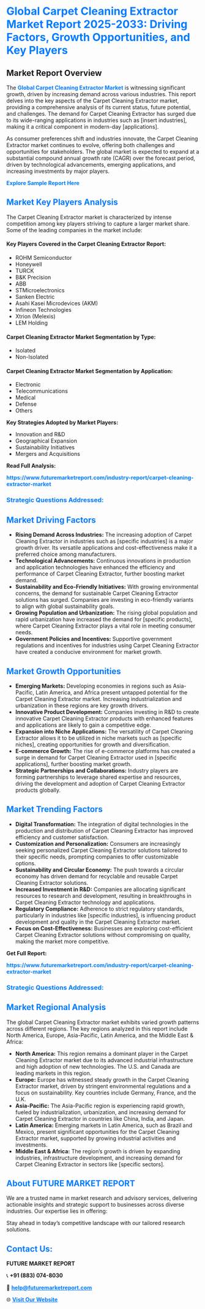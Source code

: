 <h1 style="color: #007BFF;">Global Carpet Cleaning Extractor Market Report 2025-2033: Driving Factors, Growth Opportunities, and Key Players</h1>

<section id="overview">
<h2>Market Report Overview</h2>
<p>The <a href="https://www.futuremarketreport.com/industry-report/carpet-cleaning-extractor-market" style="color: #007BFF; text-decoration: none;"><strong>Global Carpet Cleaning Extractor Market</strong></a> is witnessing significant growth, driven by increasing demand across various industries. This report delves into the key aspects of the Carpet Cleaning Extractor market, providing a comprehensive analysis of its current status, future potential, and challenges. The demand for Carpet Cleaning Extractor has surged due to its wide-ranging applications in industries such as [insert industries], making it a critical component in modern-day [applications].</p>
<p>As consumer preferences shift and industries innovate, the Carpet Cleaning Extractor market continues to evolve, offering both challenges and opportunities for stakeholders. The global market is expected to expand at a substantial compound annual growth rate (CAGR) over the forecast period, driven by technological advancements, emerging applications, and increasing investments by major players.</p>
</section>

<section id="overview">
<p><a href="https://www.futuremarketreport.com/request-sample/reportId=31801" style="color: #007BFF; text-decoration: none;"><strong>Explore Sample Report Here</strong></a></p>
</section>

<section id="key-players">
<h2 style="color: #007BFF;">Market Key Players Analysis</h2>
<p>The Carpet Cleaning Extractor market is characterized by intense competition among key players striving to capture a larger market share. Some of the leading companies in the market include:</p>
<h4>Key Players Covered in the Carpet Cleaning Extractor Report:</h4>
<ul><li>ROHM Semiconductor</li><li>Honeywell</li><li>TURCK</li><li>B&amp;K Precision</li><li>ABB</li><li>STMicroelectronics</li><li>Sanken Electric</li><li>Asahi Kasei Microdevices (AKM)</li><li>Infineon Technologies</li><li>Xtrion (Melexis)</li><li>LEM Holding</li></ul>
<h4>Carpet Cleaning Extractor Market Segmentation by Type:</h4>
<ul><li>Isolated</li><li>Non-Isolated</li></ul>

<h4>Carpet Cleaning Extractor Market Segmentation by Application:</h4>
<ul><li>Electronic</li><li>Telecommunications</li><li>Medical</li><li>Defense</li><li>Others</li></ul>
<p><strong>Key Strategies Adopted by Market Players:</strong></p>
<ul>
<li>Innovation and R&D</li>
<li>Geographical Expansion</li>
<li>Sustainability Initiatives</li>
<li>Mergers and Acquisitions</li>
</ul>
</section>

<section>
<p><strong>Read Full Analysis: </strong></p><a href="https://www.futuremarketreport.com/industry-report/carpet-cleaning-extractor-market" style="color: #007BFF; text-decoration: none;"><strong>https://www.futuremarketreport.com/industry-report/carpet-cleaning-extractor-market</strong></a>
<h3 style="color: #007BFF;">Strategic Questions Addressed:</h3>
</section>

<section id="driving-factors">
<h2 style="color: #007BFF;">Market Driving Factors</h2>
<ul>
<li><strong>Rising Demand Across Industries:</strong> The increasing adoption of Carpet Cleaning Extractor in industries such as [specific industries] is a major growth driver. Its versatile applications and cost-effectiveness make it a preferred choice among manufacturers.</li>
<li><strong>Technological Advancements:</strong> Continuous innovations in production and application technologies have enhanced the efficiency and performance of Carpet Cleaning Extractor, further boosting market demand.</li>
<li><strong>Sustainability and Eco-Friendly Initiatives:</strong> With growing environmental concerns, the demand for sustainable Carpet Cleaning Extractor solutions has surged. Companies are investing in eco-friendly variants to align with global sustainability goals.</li>
<li><strong>Growing Population and Urbanization:</strong> The rising global population and rapid urbanization have increased the demand for [specific products], where Carpet Cleaning Extractor plays a vital role in meeting consumer needs.</li>
<li><strong>Government Policies and Incentives:</strong> Supportive government regulations and incentives for industries using Carpet Cleaning Extractor have created a conducive environment for market growth.</li>
</ul>
</section>

<section id="growth-opportunities">
<h2 style="color: #007BFF;">Market Growth Opportunities</h2>
<ul>
<li><strong>Emerging Markets:</strong> Developing economies in regions such as Asia-Pacific, Latin America, and Africa present untapped potential for the Carpet Cleaning Extractor market. Increasing industrialization and urbanization in these regions are key growth drivers.</li>
<li><strong>Innovative Product Development:</strong> Companies investing in R&D to create innovative Carpet Cleaning Extractor products with enhanced features and applications are likely to gain a competitive edge.</li>
<li><strong>Expansion into Niche Applications:</strong> The versatility of Carpet Cleaning Extractor allows it to be utilized in niche markets such as [specific niches], creating opportunities for growth and diversification.</li>
<li><strong>E-commerce Growth:</strong> The rise of e-commerce platforms has created a surge in demand for Carpet Cleaning Extractor used in [specific applications], further boosting market growth.</li>
<li><strong>Strategic Partnerships and Collaborations:</strong> Industry players are forming partnerships to leverage shared expertise and resources, driving the development and adoption of Carpet Cleaning Extractor products globally.</li>
</ul>
</section>

<section id="trending-factors">
<h2 style="color: #007BFF;">Market Trending Factors</h2>
<ul>
<li><strong>Digital Transformation:</strong> The integration of digital technologies in the production and distribution of Carpet Cleaning Extractor has improved efficiency and customer satisfaction.</li>
<li><strong>Customization and Personalization:</strong> Consumers are increasingly seeking personalized Carpet Cleaning Extractor solutions tailored to their specific needs, prompting companies to offer customizable options.</li>
<li><strong>Sustainability and Circular Economy:</strong> The push towards a circular economy has driven demand for recyclable and reusable Carpet Cleaning Extractor solutions.</li>
<li><strong>Increased Investment in R&D:</strong> Companies are allocating significant resources to research and development, resulting in breakthroughs in Carpet Cleaning Extractor technology and applications.</li>
<li><strong>Regulatory Compliance:</strong> Adherence to strict regulatory standards, particularly in industries like [specific industries], is influencing product development and quality in the Carpet Cleaning Extractor market.</li>
<li><strong>Focus on Cost-Effectiveness:</strong> Businesses are exploring cost-efficient Carpet Cleaning Extractor solutions without compromising on quality, making the market more competitive.</li>
</ul>
</section>

<section>
<p><strong>Get Full Report: </strong></p><a href="https://www.futuremarketreport.com/industry-report/carpet-cleaning-extractor-market" style="color: #007BFF; text-decoration: none;"><strong>https://www.futuremarketreport.com/industry-report/carpet-cleaning-extractor-market</strong></a>
<h3 style="color: #007BFF;">Strategic Questions Addressed:</h3>
</section>


<section id="regional-analysis">
<h2 style="color: #007BFF;">Market Regional Analysis</h2>
<p>The global Carpet Cleaning Extractor market exhibits varied growth patterns across different regions. The key regions analyzed in this report include North America, Europe, Asia-Pacific, Latin America, and the Middle East & Africa:</p>
<ul>
<li><strong>North America:</strong> This region remains a dominant player in the Carpet Cleaning Extractor market due to its advanced industrial infrastructure and high adoption of new technologies. The U.S. and Canada are leading markets in this region.</li>
<li><strong>Europe:</strong> Europe has witnessed steady growth in the Carpet Cleaning Extractor market, driven by stringent environmental regulations and a focus on sustainability. Key countries include Germany, France, and the U.K.</li>
<li><strong>Asia-Pacific:</strong> The Asia-Pacific region is experiencing rapid growth, fueled by industrialization, urbanization, and increasing demand for Carpet Cleaning Extractor in countries like China, India, and Japan.</li>
<li><strong>Latin America:</strong> Emerging markets in Latin America, such as Brazil and Mexico, present significant opportunities for the Carpet Cleaning Extractor market, supported by growing industrial activities and investments.</li>
<li><strong>Middle East & Africa:</strong> The region’s growth is driven by expanding industries, infrastructure development, and increasing demand for Carpet Cleaning Extractor in sectors like [specific sectors].</li>
</ul>
</section>

<footer>
<h2 style="color: #007BFF;">About FUTURE MARKET REPORT</h2>
<p>We are a trusted name in market research and advisory services, delivering actionable insights and strategic support to businesses across diverse industries. Our expertise lies in offering:</p>

<p>Stay ahead in today’s competitive landscape with our tailored research solutions.</p>

<h2 style="color: #007BFF;">Contact Us:</h2>
<p><strong>FUTURE MARKET REPORT</strong></p>
<p>📞 <strong>+91 (883) 074-8030</strong></p>
<p>📧 <strong><a href="mailto:help@futuremarketreport.com" style="color: #007BFF;">help@futuremarketreport.com</a></strong></p>
<p>🌐 <strong><a href="https://www.futuremarketreport.com/" style="color: #007BFF;">Visit Our Website</a></strong></p>
</footer>